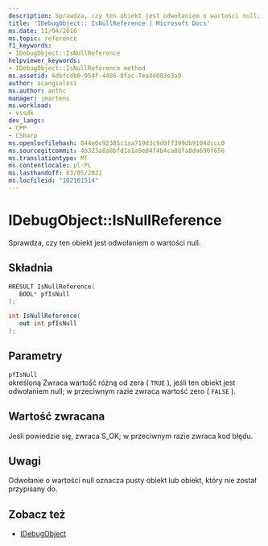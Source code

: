 ```yaml
---
description: Sprawdza, czy ten obiekt jest odwołaniem o wartości null.
title: 'IDebugObject:: IsNullReference | Microsoft Docs'
ms.date: 11/04/2016
ms.topic: reference
f1_keywords:
- IDebugObject::IsNullReference
helpviewer_keywords:
- IDebugObject::IsNullReference method
ms.assetid: 6dbfcdb0-954f-4486-8fac-7ea8d003e3a9
author: acangialosi
ms.author: anthc
manager: jmartens
ms.workload:
- vssdk
dev_langs:
- CPP
- CSharp
ms.openlocfilehash: 844e6c92385c1aa719d3c9d0ff399db9104dccc0
ms.sourcegitcommit: 4b323a8a8bfd1a1a9e84f4b4ca88fa8da690f656
ms.translationtype: MT
ms.contentlocale: pl-PL
ms.lasthandoff: 03/05/2021
ms.locfileid: "102161514"
---
```

# <a name="idebugobjectisnullreference"></a>IDebugObject::IsNullReference
Sprawdza, czy ten obiekt jest odwołaniem o wartości null.

## <a name="syntax"></a>Składnia

```cpp
HRESULT IsNullReference( 
   BOOL* pfIsNull
);
```

```csharp
int IsNullReference(
   out int pfIsNull
);
```

## <a name="parameters"></a>Parametry
`pfIsNull`\
określoną Zwraca wartość różną od zera ( `TRUE` ), jeśli ten obiekt jest odwołaniem null; w przeciwnym razie zwraca wartość zero ( `FALSE` ).

## <a name="return-value"></a>Wartość zwracana
 Jeśli powiedzie się, zwraca S_OK; w przeciwnym razie zwraca kod błędu.

## <a name="remarks"></a>Uwagi
 Odwołanie o wartości null oznacza pusty obiekt lub obiekt, który nie został przypisany do.

## <a name="see-also"></a>Zobacz też
- [IDebugObject](../../../extensibility/debugger/reference/idebugobject.md)
